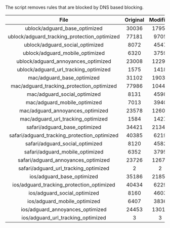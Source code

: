 The script removes rules that are blocked by DNS based blocking.


| File | Original | Modified |
|:----:|:-----:|:-----:|
| ublock/adguard_base_optimized | 30036 | 17956 |
| ublock/adguard_tracking_protection_optimized | 77181 | 9705 |
| ublock/adguard_social_optimized | 8072 | 4547 |
| ublock/adguard_mobile_optimized | 6320 | 3759 |
| ublock/adguard_annoyances_optimized | 23008 | 12293 |
| ublock/adguard_url_tracking_optimized | 1575 | 1418 |
| mac/adguard_base_optimized | 31102 | 19032 |
| mac/adguard_tracking_protection_optimized | 77986 | 10441 |
| mac/adguard_social_optimized | 8131 | 4598 |
| mac/adguard_mobile_optimized | 7013 | 3940 |
| mac/adguard_annoyances_optimized | 23578 | 12608 |
| mac/adguard_url_tracking_optimized | 1584 | 1427 |
| safari/adguard_base_optimized | 34421 | 21343 |
| safari/adguard_tracking_protection_optimized | 40385 | 6219 |
| safari/adguard_social_optimized | 8120 | 4582 |
| safari/adguard_mobile_optimized | 6352 | 3795 |
| safari/adguard_annoyances_optimized | 23726 | 12677 |
| safari/adguard_url_tracking_optimized | 2 | 2 |
| ios/adguard_base_optimized | 35186 | 21858 |
| ios/adguard_tracking_protection_optimized | 40434 | 6229 |
| ios/adguard_social_optimized | 8160 | 4603 |
| ios/adguard_mobile_optimized | 6407 | 3836 |
| ios/adguard_annoyances_optimized | 24453 | 13018 |
| ios/adguard_url_tracking_optimized | 3 | 3 |